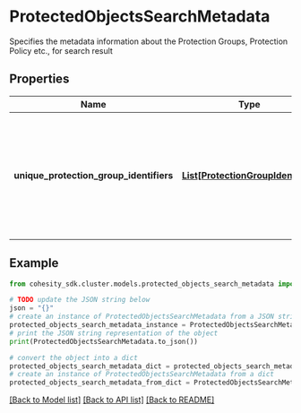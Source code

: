 # ProtectedObjectsSearchMetadata

Specifies the metadata information about the Protection Groups, Protection Policy etc., for search result

## Properties

Name | Type | Description | Notes
------------ | ------------- | ------------- | -------------
**unique_protection_group_identifiers** | [**List[ProtectionGroupIdentifier]**](ProtectionGroupIdentifier.md) | Specifies the list of unique Protection Group identifiers for all the Objects returned in the response. | [optional] 

## Example

```python
from cohesity_sdk.cluster.models.protected_objects_search_metadata import ProtectedObjectsSearchMetadata

# TODO update the JSON string below
json = "{}"
# create an instance of ProtectedObjectsSearchMetadata from a JSON string
protected_objects_search_metadata_instance = ProtectedObjectsSearchMetadata.from_json(json)
# print the JSON string representation of the object
print(ProtectedObjectsSearchMetadata.to_json())

# convert the object into a dict
protected_objects_search_metadata_dict = protected_objects_search_metadata_instance.to_dict()
# create an instance of ProtectedObjectsSearchMetadata from a dict
protected_objects_search_metadata_from_dict = ProtectedObjectsSearchMetadata.from_dict(protected_objects_search_metadata_dict)
```
[[Back to Model list]](../README.md#documentation-for-models) [[Back to API list]](../README.md#documentation-for-api-endpoints) [[Back to README]](../README.md)


